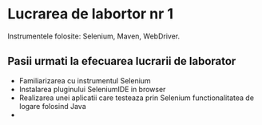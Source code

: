 # **Lucrarea de labortor nr 1**

Instrumentele folosite:
Selenium,
Maven,
WebDriver.

## Pasii urmati la efecuarea lucrarii de laborator

* Familiarizarea cu instrumentul Selenium
* Instalarea pluginului SeleniumIDE in browser
* Realizarea unei aplicatii care testeaza prin Selenium functionalitatea de logare folosind Java
*
